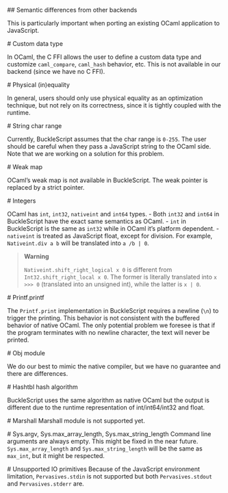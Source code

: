\#\# Semantic differences from other backends

This is particularly important when porting an existing OCaml
application to JavaScript.

\# Custom data type

In OCaml, the C FFI allows the user to define a custom data type and
customize `caml_compare`, `caml_hash` behavior, etc. This is not
available in our backend (since we have no C FFI).

\# Physical (in)equality

In general, users should only use physical equality as an optimization
technique, but not rely on its correctness, since it is tightly coupled
with the runtime.

\# String char range

Currently, BuckleScript assumes that the char range is `0-255`. The user
should be careful when they pass a JavaScript string to the OCaml side.
Note that we are working on a solution for this problem.

\# Weak map

OCaml’s weak map is not available in BuckleScript. The weak pointer is
replaced by a strict pointer.

\# Integers

OCaml has `int`, `int32`, `nativeint` and `int64` types. - Both `int32`
and `int64` in BuckleScript have the exact same semantics as OCaml. -
`int` in BuckleScript is the same as `int32` while in OCaml it’s
platform dependent. - `nativeint` is treated as JavaScript float, except
for division. For example, `Nativeint.div a b` will be translated into
`a /b | 0`.

> **Warning**
>
> `Nativeint.shift_right_logical x 0` is different from
> `Int32.shift_right_local x 0`. The former is literally translated into
> `x >>> 0` (translated into an unsigned int), while the latter is
> `x | 0`.

\# Printf.printf

The `Printf.print` implementation in BuckleScript requires a newline
(`\n`) to trigger the printing. This behavior is not consistent with the
buffered behavior of native OCaml. The only potential problem we foresee
is that if the program terminates with no newline character, the text
will never be printed.

\# Obj module

We do our best to mimic the native compiler, but we have no guarantee
and there are differences.

\# Hashtbl hash algorithm

BuckleScript uses the same algorithm as native OCaml but the output is
different due to the runtime representation of int/int64/int32 and
float.

\# Marshall Marshall module is not supported yet.

\# Sys.argv, Sys.max\_array\_length, Sys.max\_string\_length Command
line arguments are always empty. This might be fixed in the near future.
`Sys.max_array_length` and `Sys.max_string_length` will be the same as
`max_int`, but it might be respected.

\# Unsupported IO primitives Because of the JavaScript environment
limitation, `Pervasives.stdin` is not supported but both
`Pervasives.stdout` and `Pervasives.stderr` are.
